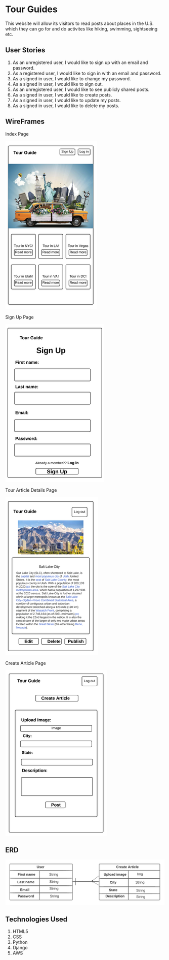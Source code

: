 # Tour Guides

This website will allow its visitors to read posts about places in the U.S. which they can go for and do activites like hiking, swimming, sightseeing etc. 

## User Stories

1. As an unregistered user, I would like to sign up with an email and password.
2. As a registered user, I would like to sign in with an email and password.
3. As a signed in user, I would like to change my password.
4. As a signed in user, I would like to sign out.
5. As an unregistered user, I would like to see publicly shared posts.
6. As a signed in user, I would like to create posts.
7. As a signed in user, I would like to update my posts.
8. As a signed in user, I would like to delete my posts.

## WireFrames

Index Page

![home](home.png)

Sign Up Page

![signup](signup.png)

Tour Article Details Page

![crud](crud.png)

Create Article Page

![create](create.png)

## ERD

![ERD](ERD.png)

## Technologies Used

1. HTML5
2. CSS
3. Python
4. Django
5. AWS



